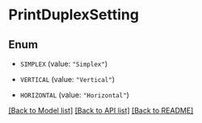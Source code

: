 # PrintDuplexSetting

## Enum


* `SIMPLEX` (value: `"Simplex"`)

* `VERTICAL` (value: `"Vertical"`)

* `HORIZONTAL` (value: `"Horizontal"`)


[[Back to Model list]](../README.md#documentation-for-models) [[Back to API list]](../README.md#documentation-for-api-endpoints) [[Back to README]](../README.md)


